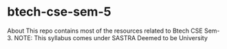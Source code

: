 # btech-cse-sem-5
 About This repo contains most of the resources related to Btech CSE Sem-3. NOTE: This syllabus comes under SASTRA Deemed to be University
